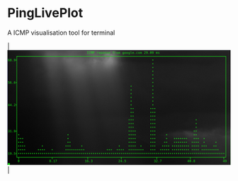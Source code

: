 # PingLivePlot
A ICMP visualisation tool for terminal

| ![Konsole and PingLivePlot](screenshot_20210605_135020.png) |
